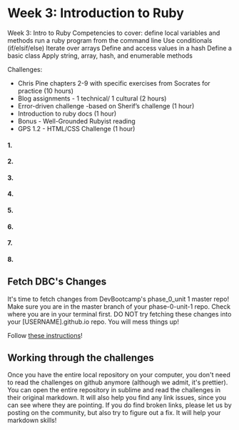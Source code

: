 # Week 3: Introduction to Ruby

Week 3: Intro to Ruby
  Competencies to cover:
define local variables and methods
run a ruby program from the command line
Use conditionals (if/elsif/else)
Iterate over arrays
Define and access values in a hash
Define a basic class
Apply string, array, hash, and enumerable methods

Challenges:
- Chris Pine chapters 2-9 with specific exercises from Socrates for practice (10 hours)
- Blog assignments - 1 technical/ 1 cultural (2 hours)
- Error-driven challenge -based on Sherif’s challenge (1 hour)
- Introduction to ruby docs (1 hour)
- Bonus - Well-Grounded Rubyist reading
- GPS 1.2 - HTML/CSS Challenge (1 hour)


#### 1.
#### 2.
#### 3.
#### 4.
#### 5.
#### 6.
#### 7.
#### 8.

## Fetch DBC's Changes
It's time to fetch changes from DevBootcamp's phase_0_unit 1 master repo! Make sure you are in the master branch of your phase-0-unit-1 repo. Check where you are in your terminal first. DO NOT try fetching these changes into your [USERNAME].github.io repo. You will mess things up!

Follow [these instructions](https://github.com/Devbootcamp/phase-0-handbook/blob/master/fetching-changes.md)!

## Working through the challenges
Once you have the entire local repository on your computer, you don't need to read the challenges on github anymore (although we admit, it's prettier). You can open the entire repository in sublime and read the challenges in their original markdown. It will also help you find any link issues, since you can see where they are pointing. If you do find broken links, please let us by posting on the community, but also try to figure out a fix. It will help your markdown skills!
